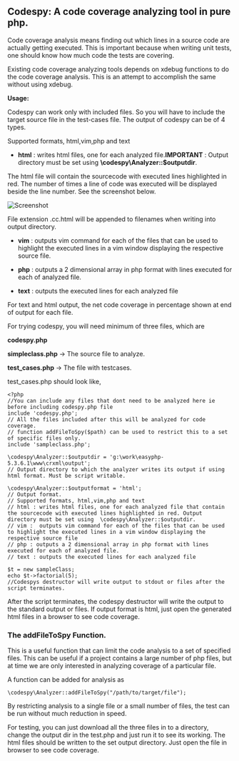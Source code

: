 ## Codespy: A code coverage analyzing tool in pure php. 

Code coverage analysis means finding out which lines in a source code are actually getting executed. This is important because when writing unit tests, one should know how much code the tests are covering.

Existing code coverage analyzing tools depends on xdebug functions to do the code coverage analysis. This is an attempt to accomplish the same without using xdebug.

**Usage:**

Codespy can work only with included files. So you will have to include the target source file in the test-cases file. 
The output of codespy can be of 4 types.

Supported formats, html,vim,php and text

* **html** : writes html files, one for each analyzed file.**IMPORTANT** : Output directory must be set using  **\codespy\Analyzer::$outputdir**. 

The html file will contain the sourcecode with executed lines highlighted in red. The number of times a line of code was executed will be displayed beside the line number. See the screenshot below.

![Screenshot](http://i44.tinypic.com/4k76lx.png)



File extension .cc.html will be appended to filenames when writing into output directory.

* **vim** :  outputs vim command for each of the files that can be used to highlight the executed lines in a vim window displaying the respective source file.

* **php** : outputs a 2 dimensional array in php format with lines executed for each of analyzed file.

* **text** : outputs the executed lines for each analyzed file


For text and html output, the net code coverage in percentage shown at end of output for each file.


For trying codespy, you will need minimum of three files, which are

**codespy.php** 

**simpleclass.php**  -> The source file to analyze.

**test_cases.php**   -> The file with testcases.

test_cases.php should look like,

    <?php
    //You can include any files that dont need to be analyzed here ie before including codespy.php file
    include 'codespy.php'; 
    // All the files included after this will be analyzed for code coverage.
    // function addFileToSpy($path) can be used to restrict this to a set of specific files only.
    include 'sampleclass.php';
    
    \codespy\Analyzer::$outputdir = 'g:\work\easyphp-5.3.6.1\www\crxml\output';
    // Output directory to which the analyzer writes its output if using html format. Must be script writable.
    
    \codespy\Analyzer::$outputformat = 'html';
    // Output format. 
    // Supported formats, html,vim,php and text
    // html : writes html files, one for each analyzed file that contain the sourcecode with executed lines highlighted in red. Output directory must be set using  \codespy\Analyzer::$outputdir.
    // vim :  outputs vim command for each of the files that can be used to highlight the executed lines in a vim window displaying the respective source file
    // php : outputs a 2 dimensional array in php format with lines executed for each of analyzed file.
    // text : outputs the executed lines for each analyzed file
    
    $t = new sampleClass;
    echo $t->factorial(5);
    //Codespys destructor will write output to stdout or files after the script terminates.


After the script terminates, the codespy destructor will write the output to the standard output or files. If output format is html, just open the generated html files in a browser to see code coverage.

### The addFileToSpy Function.
This is a useful function that can limit the code analysis to a set of specified files. This can be useful if a project contains a large number of php files, but at time we are only interested in analyzing coverage of a particular file. 

A function can be added for analysis as

    \codespy\Analyzer::addFileToSpy("/path/to/target/file");

By restricting analysis to a single file or a small number of files, the test can be run without much reduction in speed.

For testing, you can just download all the three files in to a directory, change the output dir in the test.php  and just run it to see its working. The html files should be written to the set output directory. Just open the file in browser to see code coverage.

